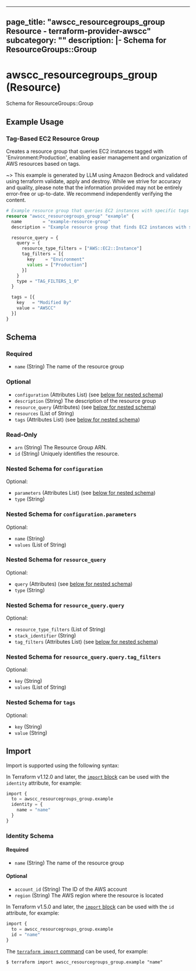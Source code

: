 
---
page_title: "awscc_resourcegroups_group Resource - terraform-provider-awscc"
subcategory: ""
description: |-
  Schema for ResourceGroups::Group
---

# awscc_resourcegroups_group (Resource)

Schema for ResourceGroups::Group

## Example Usage

### Tag-Based EC2 Resource Group

Creates a resource group that queries EC2 instances tagged with 'Environment:Production', enabling easier management and organization of AWS resources based on tags.

~> This example is generated by LLM using Amazon Bedrock and validated using terraform validate, apply and destroy. While we strive for accuracy and quality, please note that the information provided may not be entirely error-free or up-to-date. We recommend independently verifying the content.

```terraform
# Example resource group that queries EC2 instances with specific tags
resource "awscc_resourcegroups_group" "example" {
  name        = "example-resource-group"
  description = "Example resource group that finds EC2 instances with specific tags"

  resource_query = {
    query = {
      resource_type_filters = ["AWS::EC2::Instance"]
      tag_filters = [{
        key    = "Environment"
        values = ["Production"]
      }]
    }
    type = "TAG_FILTERS_1_0"
  }

  tags = [{
    key   = "Modified By"
    value = "AWSCC"
  }]
}
```

<!-- schema generated by tfplugindocs -->
## Schema

### Required

- `name` (String) The name of the resource group

### Optional

- `configuration` (Attributes List) (see [below for nested schema](#nestedatt--configuration))
- `description` (String) The description of the resource group
- `resource_query` (Attributes) (see [below for nested schema](#nestedatt--resource_query))
- `resources` (List of String)
- `tags` (Attributes List) (see [below for nested schema](#nestedatt--tags))

### Read-Only

- `arn` (String) The Resource Group ARN.
- `id` (String) Uniquely identifies the resource.

<a id="nestedatt--configuration"></a>
### Nested Schema for `configuration`

Optional:

- `parameters` (Attributes List) (see [below for nested schema](#nestedatt--configuration--parameters))
- `type` (String)

<a id="nestedatt--configuration--parameters"></a>
### Nested Schema for `configuration.parameters`

Optional:

- `name` (String)
- `values` (List of String)



<a id="nestedatt--resource_query"></a>
### Nested Schema for `resource_query`

Optional:

- `query` (Attributes) (see [below for nested schema](#nestedatt--resource_query--query))
- `type` (String)

<a id="nestedatt--resource_query--query"></a>
### Nested Schema for `resource_query.query`

Optional:

- `resource_type_filters` (List of String)
- `stack_identifier` (String)
- `tag_filters` (Attributes List) (see [below for nested schema](#nestedatt--resource_query--query--tag_filters))

<a id="nestedatt--resource_query--query--tag_filters"></a>
### Nested Schema for `resource_query.query.tag_filters`

Optional:

- `key` (String)
- `values` (List of String)




<a id="nestedatt--tags"></a>
### Nested Schema for `tags`

Optional:

- `key` (String)
- `value` (String)

## Import

Import is supported using the following syntax:

In Terraform v1.12.0 and later, the [`import` block](https://developer.hashicorp.com/terraform/language/import) can be used with the `identity` attribute, for example:

```terraform
import {
  to = awscc_resourcegroups_group.example
  identity = {
    name = "name"
  }
}
```

<!-- schema generated by tfplugindocs -->
### Identity Schema

#### Required

- `name` (String) The name of the resource group

#### Optional

- `account_id` (String) The ID of the AWS account
- `region` (String) The AWS region where the resource is located

In Terraform v1.5.0 and later, the [`import` block](https://developer.hashicorp.com/terraform/language/import) can be used with the `id` attribute, for example:

```terraform
import {
  to = awscc_resourcegroups_group.example
  id = "name"
}
```

The [`terraform import` command](https://developer.hashicorp.com/terraform/cli/commands/import) can be used, for example:

```shell
$ terraform import awscc_resourcegroups_group.example "name"
```
